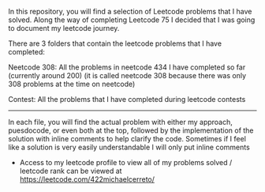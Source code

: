 In this repository, you will find a selection of Leetcode problems that I have solved. Along the way of completing Leetcode 75 I decided that I was going to document my leetcode journey. 

There are 3 folders that contain the leetcode problems that I have completed:

Neetcode 308: All the problems in neetcode 434 I have completed so far (currently around 200) (it is called neetcode 308 because there was only 308 problems at the time on neetcode)

Contest: All the problems that I have completed during leetcode contests


_________________________________________________________________________________________________________________________________________________________

In each file, you will find the actual problem with either my approach, puesdocode, or even both at the top, followed by the implementation of the solution with inline comments to help clarify the code. Sometimes if I feel like a solution is very easily understandable I will only put inline comments


* Access to my leetcode profile to view all of my problems solved / leetcode rank can be viewed at https://leetcode.com/422michaelcerreto/ 
